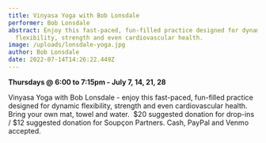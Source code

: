 ```yaml
---
title: Vinyasa Yoga with Bob Lonsdale
performer: Bob Lonsdale
abstract: Enjoy this fast-paced, fun-filled practice designed for dynamic
  flexibility, strength and even cardiovascular health.
image: /uploads/lonsdale-yoga.jpg
author: Bob Lonsdale
date: 2022-07-14T14:26:22.449Z
---
```

**Thursdays @ 6:00 to 7:15pm - July 7, 14, 21, 28**

Vinyasa Yoga with Bob Lonsdale - enjoy this fast-paced, fun-filled practice designed for dynamic flexibility, strength and even cardiovascular health.  Bring your own mat, towel and water.  $20 suggested donation for drop-ins / $12 suggested donation for Soupçon Partners. Cash, PayPal and Venmo accepted.